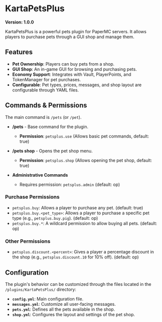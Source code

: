 # KartaPetsPlus

**Version: 1.0.0**

KartaPetsPlus is a powerful pets plugin for PaperMC servers. It allows players to purchase pets through a GUI shop and manage them.

## Features

- **Pet Ownership**: Players can buy pets from a shop.
- **GUI Shop**: An in-game GUI for browsing and purchasing pets.
- **Economy Support**: Integrates with Vault, PlayerPoints, and TokenManager for pet purchases.
- **Configurable**: Pet types, prices, messages, and shop layout are configurable through YAML files.

## Commands & Permissions

The main command is `/pets` (or `/pet`).

*   **/pets** - Base command for the plugin.
    *   **Permission**: `petsplus.use` (Allows basic pet commands, default: true)

*   **/pets shop** - Opens the pet shop menu.
    *   **Permission**: `petsplus.shop` (Allows opening the pet shop, default: true)

*   **Administrative Commands**
    *   Requires permission: `petsplus.admin` (default: op)

### Purchase Permissions

*   `petsplus.buy`: Allows a player to purchase any pet. (default: true)
*   `petsplus.buy.<pet_type>`: Allows a player to purchase a specific pet type (e.g., `petsplus.buy.pig`). (default: op)
*   `petsplus.buy.*`: A wildcard permission to allow buying all pets. (default: op)

### Other Permissions

*   `petsplus.discount.<percent>`: Gives a player a percentage discount in the shop (e.g., `petsplus.discount.10` for 10% off). (default: op)

## Configuration

The plugin's behavior can be customized through the files located in the `/plugins/KartaPetsPlus/` directory:

- **`config.yml`**: Main configuration file.
- **`messages.yml`**: Customize all user-facing messages.
- **`pets.yml`**: Defines all the pets available in the shop.
- **`shop.yml`**: Configures the layout and settings of the pet shop.